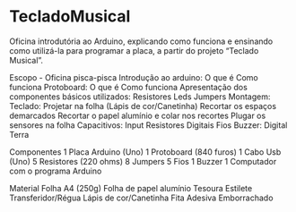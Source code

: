 # TecladoMusical
Oficina introdutória ao Arduino, explicando como funciona e ensinando como utilizá-la para programar a placa, a partir do projeto “Teclado Musical”.

Escopo - Oficina pisca-pisca
Introdução ao arduino:
O que é
Como funciona
Protoboard:
O que é
Como funciona
Apresentação dos componentes básicos utilizados:
Resistores
Leds
Jumpers
Montagem:
Teclado:
Projetar na folha (Lápis de cor/Canetinha)
Recortar os espaços demarcados
Recortar o papel alumínio e colar nos recortes
Plugar os sensores na folha
Capacitivos:
Input
Resistores
Digitais
Fios 
Buzzer:
Digital 
Terra


Componentes 
1 Placa Arduino (Uno)
1 Protoboard (840 furos)
1 Cabo Usb (Uno)
5 Resistores (220 ohms)
8 Jumpers
5 Fios
1 Buzzer
1 Computador com o programa Arduino 

Material 
Folha A4 (250g)
Folha de papel alumínio
Tesoura
Estilete
Transferidor/Régua
Lápis de cor/Canetinha
Fita Adesiva
Emborrachado

